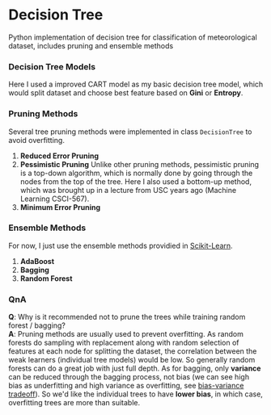 # Decision Tree
Python implementation of decision tree for classification of meteorological dataset, includes pruning and ensemble methods

### Decision Tree Models
Here I used a improved CART model as my basic decision tree model, which would split dataset and choose best feature based on __Gini__ or __Entropy__.

### Pruning Methods
Several tree pruning methods were implemented in class `DecisionTree` to avoid overfitting.
1. __Reduced Error Pruning__
2. __Pessimistic Pruning__
	Unlike other pruning methods, pessimistic pruning is a top-down algorithm, which is normally done by going through the nodes from the top of the tree. Here I also used a bottom-up method, which was brought up in a lecture from USC years ago (Machine Learning CSCI-567).
3. __Minimum Error Pruning__

### Ensemble Methods
For now, I just use the ensemble methods providied in [Scikit-Learn](http://scikit-learn.org/stable/modules/ensemble.html#bagging).
1. __AdaBoost__
2. __Bagging__
3. __Random Forest__

### QnA
__Q__: Why is it recommended not to prune the trees while training random forest / bagging?  
__A__: Pruning methods are usually used to prevent overfitting. As random forests do sampling with replacement along with random selection of features at each node for splitting the dataset, the correlation between the weak learners (individual tree models) would be low. So generally random forests can do a great job with just full depth. As for bagging, only __variance__ can be reduced through the bagging process, not bias (we can see high bias as underfitting and high variance as overfitting, see [bias-variance tradeoff](https://en.wikipedia.org/wiki/Bias%E2%80%93variance_tradeoff)). So we'd like the individual trees to have __lower bias__, in which case, overfitting trees are more than suitable.
